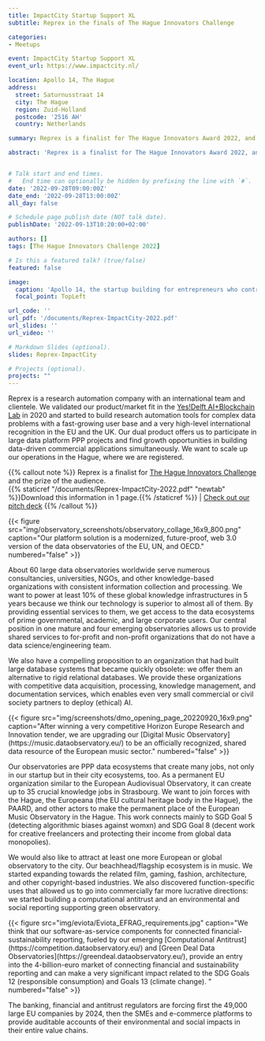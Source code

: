 ```yaml
---
title: ImpactCity Startup Support XL
subtitle: Reprex in the finals of The Hague Innovators Challenge

categories:
- Meetups

event: ImpactCity Startup Support XL
event_url: https://www.impactcity.nl/

location: Apollo 14, The Hague
address:
  street: Saturnusstraat 14
  city: The Hague
  region: Zuid-Holland
  postcode: '2516 AH'
  country: Netherlands

summary: Reprex is a finalist for The Hague Innovators Award 2022, and the prize of the audience, in the startup category with our respectable competitors, Sibö, WECO, STHRIVE and ECOBLOQ.

abstract: 'Reprex is a finalist for The Hague Innovators Award 2022, and the prize of the audience, in the startup category with our respectable competitors, Sibö, WECO, STHRIVE and ECOBLOQ.'


# Talk start and end times.
#   End time can optionally be hidden by prefixing the line with `#`.
date: '2022-09-28T09:00:00Z'
date_end: '2022-09-28T13:00:00Z'
all_day: false

# Schedule page publish date (NOT talk date).
publishDate: '2022-09-13T10:20:00+02:00'

authors: []
tags: [The Hague Innovators Challenge 2022]

# Is this a featured talk? (true/false)
featured: false

image:
  caption: 'Apollo 14, the startup building for entrepreneurs who contribute to a better world through technological and social innovations.'
  focal_point: TopLeft

url_code: ''
url_pdf: '/documents/Reprex-ImpactCity-2022.pdf'
url_slides: ''
url_video: ''

# Markdown Slides (optional).
slides: Reprex-ImpactCity

# Projects (optional).
projects: ""
---
```


<!---
{{< cta cta_text="Do something" cta_link="/documents/Reprex-ImpactCity-2022.pdf" cta_new_tab="false" >}}
--->

Reprex is a research automation company with an international team and clientele. We validated our product/market fit in the [Yes!Delft AI+Blockchain Lab](http://localhost:4321/post/2020-09-25-yesdelft-validation/) in 2020 and started to build research automation tools for complex data problems with a fast-growing user base and a very high-level international recognition in the EU and the UK. Our dual product offers us to participate in large data platform PPP projects and find growth opportunities in building data-driven commercial applications simultaneously. We want to scale up our operations in the Hague, where we are registered.

{{% callout note %}}
Reprex is a finalist for [The Hague Innovators Challenge](https://www.impactcity.nl/en/service/the-hague-innovators-challenge/) and the prize of the audience.</br> 
{{% staticref "/documents/Reprex-ImpactCity-2022.pdf" "newtab" %}}Download this information in 1 page.{{% /staticref %}} | [Check out our pitch deck](https://reprex.nl/slides/reprex-impactcity/)
{{% /callout %}}

<td style="text-align: center;">{{< figure src="img/observatory_screenshots/observatory_collage_16x9_800.png" caption="Our platform solution is a modernized, future-proof, web 3.0 version of the data observatories of the EU, UN, and OECD." numbered="false" >}}</td>


About 60 large data observatories worldwide serve numerous consultancies, universities, NGOs, and other knowledge-based organizations with consistent information collection and processing. We want to power at least 10% of these global knowledge infrastructures in 5 years because we think our technology is superior to almost all of them. By providing essential services to them, we get access to the data ecosystems of prime governmental, academic, and large corporate users. 
Our central position in one mature and four emerging observatories allows us to provide shared services to for-profit and non-profit organizations that do not have a data science/engineering team. 

We also have a compelling proposition to an organization that had built large database systems that became quickly obsolete: we offer them an alternative to rigid relational databases. We provide these organizations with competitive data acquisition, processing, knowledge management, and documentation services, which enables even very small commercial or civil society partners to deploy (ethical) AI.

<td style="text-align: center;">{{< figure src="img/screenshots/dmo_opening_page_20220920_16x9.png" caption="After winning a very competitive Horizon Europe Research and Innovation tender, we are upgrading our [Digital Music Observatory](https://music.dataobservatory.eu/) to be an officially recognized, shared data resource of the European music sector." numbered="false" >}}</td>

Our observatories are PPP data ecosystems that create many jobs, not only in our startup but in their city ecosystems, too.  As a permanent EU organization similar to the European Audiovisual Observatory, it can create up to 35 crucial knowledge jobs in Strasbourg. We want to join forces with the Hague, the Europeana (the EU cultural heritage body in the Hague), the PAARD, and other actors to make the permanent place of the European Music Observatory in the Hague. This work connects mainly to SGD Goal 5 (detecting algorithmic biases against womxn) and SDG Goal 8 (decent work for creative freelancers and protecting their income from global data monopolies).

We would also like to attract at least one more European or global observatory to the city. Our beachhead/flagship ecosystem is in music. We started expanding towards the related film, gaming, fashion, architecture, and other copyright-based industries. We also discovered function-specific uses that allowed us to go into commercially far more lucrative directions: we started building a computational antitrust and an environmental and social reporting supporting green observatory.

<td style="text-align: center;">{{< figure src="img/eviota/Eviota_EFRAG_requirements.jpg" caption="We think that our software-as-service components for connected financial-sustainability reporting, fueled by our emerging [Computational Antitrust](https://competition.dataobservatory.eu/) and [Green Deal Data Observatories](https://greendeal.dataobservatory.eu/), provide an entry into the 4-billion-euro market of connecting financial and sustainability reporting and can make a very significant impact related to the SDG Goals 12 (responsible consumption) and Goals 13 (climate change). " numbered="false" >}}</td>

The banking, financial and antitrust regulators are forcing first the 49,000 large EU companies by 2024, then the SMEs and e-commerce platforms to provide auditable accounts of their environmental and social impacts in their entire value chains. 

